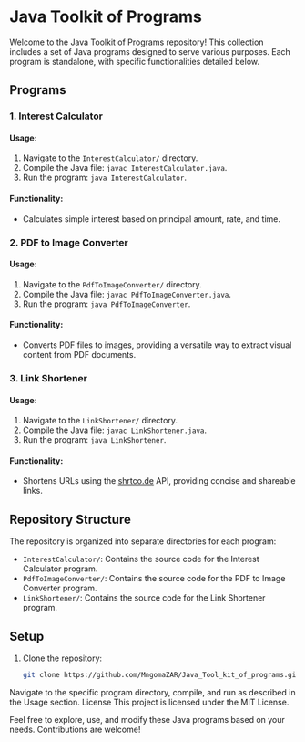 # Java Toolkit of Programs

Welcome to the Java Toolkit of Programs repository! This collection includes a set of Java programs designed to serve various purposes. Each program is standalone, with specific functionalities detailed below.

## Programs

### 1. Interest Calculator

#### Usage:

1. Navigate to the `InterestCalculator/` directory.
2. Compile the Java file: `javac InterestCalculator.java`.
3. Run the program: `java InterestCalculator`.

#### Functionality:

- Calculates simple interest based on principal amount, rate, and time.

### 2. PDF to Image Converter

#### Usage:

1. Navigate to the `PdfToImageConverter/` directory.
2. Compile the Java file: `javac PdfToImageConverter.java`.
3. Run the program: `java PdfToImageConverter`.

#### Functionality:

- Converts PDF files to images, providing a versatile way to extract visual content from PDF documents.

### 3. Link Shortener

#### Usage:

1. Navigate to the `LinkShortener/` directory.
2. Compile the Java file: `javac LinkShortener.java`.
3. Run the program: `java LinkShortener`.

#### Functionality:

- Shortens URLs using the [shrtco.de](https://shrtco.de/) API, providing concise and shareable links.

## Repository Structure

The repository is organized into separate directories for each program:

- `InterestCalculator/`: Contains the source code for the Interest Calculator program.
- `PdfToImageConverter/`: Contains the source code for the PDF to Image Converter program.
- `LinkShortener/`: Contains the source code for the Link Shortener program.

## Setup

1. Clone the repository:

   ```bash
   git clone https://github.com/MngomaZAR/Java_Tool_kit_of_programs.git
Navigate to the specific program directory, compile, and run as described in the Usage section.
License
This project is licensed under the MIT License.

Feel free to explore, use, and modify these Java programs based on your needs. Contributions are welcome!
